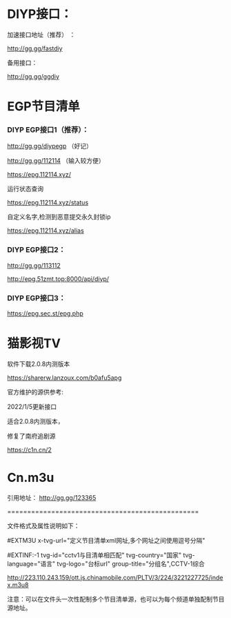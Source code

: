 # DIYP接口：

加速接口地址（推荐） ：

http://gg.gg/fastdiy

备用接口：

http://gg.gg/ggdiy

# EGP节目清单
### DIYP EGP接口1（推荐）：

http://gg.gg/diypegp  （好记）

http://gg.gg/112114  （输入较方便）

https://epg.112114.xyz/

运行状态查询

https://epg.112114.xyz/status

自定义名字,检测到恶意提交永久封锁ip

https://epg.112114.xyz/alias

### DIYP EGP接口2：

http://gg.gg/113112

http://epg.51zmt.top:8000/api/diyp/ 

### DIYP EGP接口3：

https://epg.sec.st/epg.php

# 猫影视TV

软件下载2.0.8内测版本

https://sharerw.lanzoux.com/b0afu5apg

官方维护的源供参考:

2022/1/5更新接口

适合2.0.8内测版本，

修复了南府追剧源

https://c1n.cn/2


# Cn.m3u

引用地址：
http://gg.gg/123365

================================================

文件格式及属性说明如下：

#EXTM3U x-tvg-url="定义节目清单xml网址,多个网址之间使用逗号分隔"

#EXTINF:-1 tvg-id="cctv1与目清单相匹配" tvg-country="国家" tvg-language="语言" tvg-logo="台标url" group-title="分组名",CCTV-1综合

http://223.110.243.159/ott.js.chinamobile.com/PLTV/3/224/3221227725/index.m3u8

注意：可以在文件头一次性配制多个节目清单源，也可以为每个频道单独配制节目源地址。


